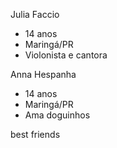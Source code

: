 Julia Faccio 
- 14 anos 
- Maringá/PR
- Violonista e cantora

Anna Hespanha
- 14 anos
- Maringá/PR
- Ama doguinhos

<span>best friends<span>
